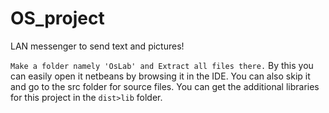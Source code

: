 # OS_project
LAN messenger to send text and pictures!

```Make a folder namely 'OsLab' and Extract all files there.```
 By this you can easily open it netbeans by browsing it in the IDE. You can also skip it and go to the src folder for source files. You can get the additional libraries for this project in the ```dist>lib``` folder.
 

